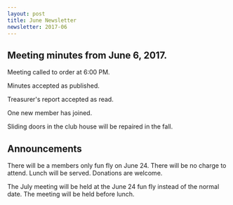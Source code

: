 ```yaml
---
layout: post
title: June Newsletter
newsletter: 2017-06
---
```

## Meeting minutes from June 6, 2017.

Meeting called to order at 6:00 PM.

Minutes accepted as published.

Treasurer's report accepted as read.

One new member has joined.

Sliding doors in the club house will be repaired in the fall.

## Announcements

There will be a members only fun fly on June 24. There will be no charge to
attend. Lunch will be served. Donations are welcome.

The July meeting will be held at the June 24 fun fly instead of the normal date.
The meeting will be held before lunch.

